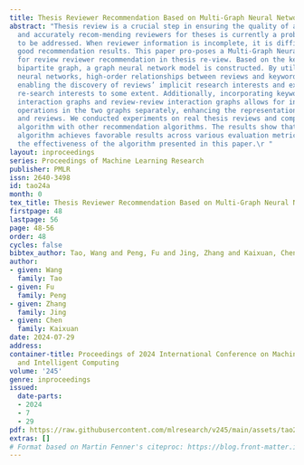 ```yaml
---
title: Thesis Reviewer Recommendation Based on Multi-Graph Neural Networks
abstract: "Thesis review is a crucial step in ensuring the quality of academic theses,
  and accurately recom-mending reviewers for theses is currently a problem that needs
  to be addressed. When reviewer information is incomplete, it is difficult to achieve
  good recommendation results. This paper pro-poses a Multi-Graph Neural Network algorithm
  for review reviewer recommendation in thesis re-view. Based on the keyword-reviewer
  bipartite graph, a graph neural network model is constructed. By utilizing graph
  neural networks, high-order relationships between reviews and keywords can be explored,
  enabling the discovery of reviews’ implicit research interests and expanding their
  re-search interests to some extent. Additionally, incorporating keyword-keyword
  interaction graphs and review-review interaction graphs allows for information exchange
  operations in the two graphs separately, enhancing the representation of keywords
  and reviews. We conducted experiments on real thesis reviews and compared the proposed
  algorithm with other recommendation algorithms. The results show that the proposed
  algorithm achieves favorable results across various evaluation metrics, demonstrating
  the effectiveness of the algorithm presented in this paper.\r "
layout: inproceedings
series: Proceedings of Machine Learning Research
publisher: PMLR
issn: 2640-3498
id: tao24a
month: 0
tex_title: Thesis Reviewer Recommendation Based on Multi-Graph Neural Networks
firstpage: 48
lastpage: 56
page: 48-56
order: 48
cycles: false
bibtex_author: Tao, Wang and Peng, Fu and Jing, Zhang and Kaixuan, Chen
author:
- given: Wang
  family: Tao
- given: Fu
  family: Peng
- given: Zhang
  family: Jing
- given: Chen
  family: Kaixuan
date: 2024-07-29
address:
container-title: Proceedings of 2024 International Conference on Machine Learning
  and Intelligent Computing
volume: '245'
genre: inproceedings
issued:
  date-parts:
  - 2024
  - 7
  - 29
pdf: https://raw.githubusercontent.com/mlresearch/v245/main/assets/tao24a/tao24a.pdf
extras: []
# Format based on Martin Fenner's citeproc: https://blog.front-matter.io/posts/citeproc-yaml-for-bibliographies/
---
```

